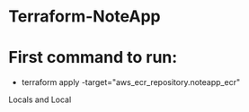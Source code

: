 # Terraform-NoteApp

# First command to run:
 - terraform apply -target="aws_ecr_repository.noteapp_ecr"


 Locals and Local